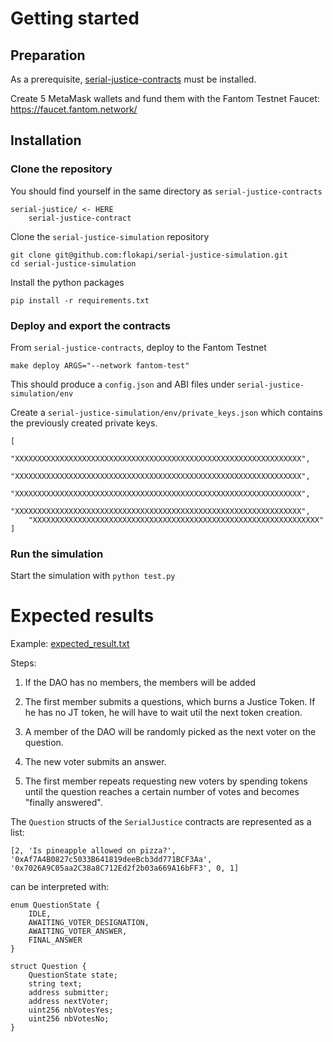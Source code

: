 # Getting started

## Preparation

As a prerequisite, [serial-justice-contracts](https://github.com/flokapi/serial-justice-contracts) must be installed. 



Create 5 MetaMask wallets and fund them with the Fantom Testnet Faucet:  https://faucet.fantom.network/



## Installation

### Clone the repository

You should find yourself in the same directory as `serial-justice-contracts`

````
serial-justice/ <- HERE
	serial-justice-contract
````



Clone the `serial-justice-simulation` repository

````
git clone git@github.com:flokapi/serial-justice-simulation.git
cd serial-justice-simulation
````



Install the python packages

```
pip install -r requirements.txt
```



### Deploy and export the contracts

From `serial-justice-contracts`, deploy to the Fantom Testnet

````
make deploy ARGS="--network fantom-test"
````

This should produce a `config.json` and ABI files under `serial-justice-simulation/env`



Create a `serial-justice-simulation/env/private_keys.json`  which contains the previously created private keys.

````
[
    "XXXXXXXXXXXXXXXXXXXXXXXXXXXXXXXXXXXXXXXXXXXXXXXXXXXXXXXXXXXXXXXX",
    "XXXXXXXXXXXXXXXXXXXXXXXXXXXXXXXXXXXXXXXXXXXXXXXXXXXXXXXXXXXXXXXX",
    "XXXXXXXXXXXXXXXXXXXXXXXXXXXXXXXXXXXXXXXXXXXXXXXXXXXXXXXXXXXXXXXX",
    "XXXXXXXXXXXXXXXXXXXXXXXXXXXXXXXXXXXXXXXXXXXXXXXXXXXXXXXXXXXXXXXX",
    "XXXXXXXXXXXXXXXXXXXXXXXXXXXXXXXXXXXXXXXXXXXXXXXXXXXXXXXXXXXXXXXX"
]
````



### Run the simulation

Start the simulation with `python test.py`



# Expected results

Example: [expected_result.txt](./doc/expected_result.txt)

Steps:

1. If the DAO has no members, the members will be added

2. The first member submits a questions, which burns a Justice Token. If he has no JT token, he will have to wait util the next token creation.

3. A member of the DAO will be randomly picked as the next voter on the question.

4. The new voter submits an answer.

5. The first member repeats requesting new voters by spending tokens until the question reaches a certain number of votes and becomes "finally answered".



The `Question` structs of the `SerialJustice` contracts are represented as a list:

````
[2, 'Is pineapple allowed on pizza?', '0xAf7A4B0827c5033B641819deeBcb3dd771BCF3Aa', '0x7026A9C05aa2C38a8C712Ed2f2b03a669A16bFF3', 0, 1]
````

can be interpreted with:

````solidity
enum QuestionState {
    IDLE,
    AWAITING_VOTER_DESIGNATION,
    AWAITING_VOTER_ANSWER,
    FINAL_ANSWER
}

struct Question {
    QuestionState state;
    string text;
    address submitter;
    address nextVoter;
    uint256 nbVotesYes;
    uint256 nbVotesNo;
}
````